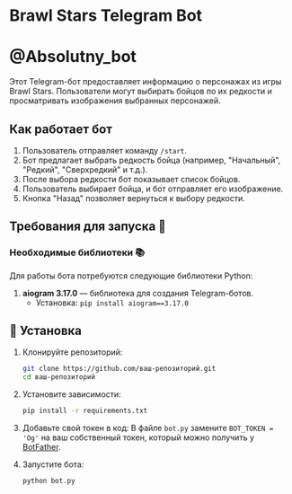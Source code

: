 # Brawl Stars Telegram Bot
# @Absolutny_bot
Этот Telegram-бот предоставляет информацию о персонажах из игры Brawl Stars. Пользователи могут выбирать бойцов по их редкости и просматривать изображения выбранных персонажей.

## Как работает бот

1. Пользователь отправляет команду `/start`.
2. Бот предлагает выбрать редкость бойца (например, "Начальный", "Редкий", "Сверхредкий" и т.д.).
3. После выбора редкости бот показывает список бойцов.
4. Пользователь выбирает бойца, и бот отправляет его изображение.
5. Кнопка "Назад" позволяет вернуться к выбору редкости.

## Требования для запуска 🚀

### Необходимые библиотеки 📚
Для работы бота потребуются следующие библиотеки Python:

1. **aiogram 3.17.0** — библиотека для создания Telegram-ботов.  
   - Установка: `pip install aiogram==3.17.0`

## 📝 Установка

1. Клонируйте репозиторий:
   ```bash
   git clone https://github.com/ваш-репозиторий.git
   cd ваш-репозиторий
   ```

2. Установите зависимости:
   ```bash
   pip install -r requirements.txt
   ```

3. Добавьте свой токен в код:
   В файле `bot.py` замените `BOT_TOKEN = 'Og'` на ваш собственный токен, который можно получить у [BotFather](https://core.telegram.org/bots#botfather).

4. Запустите бота:
   ```bash
   python bot.py
   ```
